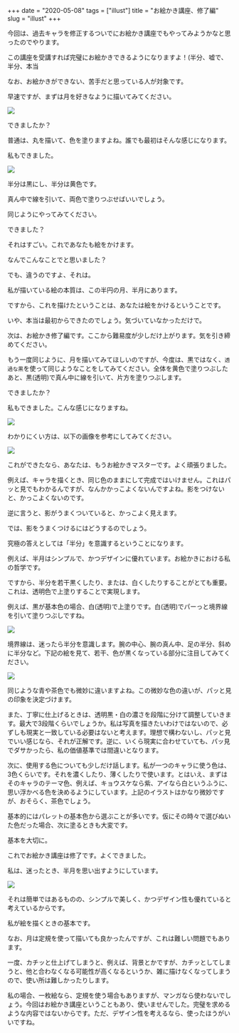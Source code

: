 +++
date = "2020-05-08"
tags = ["illust"]
title = "お絵かき講座、修了編"
slug = "illust"
+++

今回は、過去キャラを修正するついでにお絵かき講座でもやってみようかなと思ったのでやります。

この講座を受講すれば完璧にお絵かきできるようになりますよ！(半分、嘘で、半分、本当

なお、お絵かきができない、苦手だと思っている人が対象です。

早速ですが、まずは月を好きなように描いてみてください。

![](https://github.com/syui/mstdn.page/raw/master/img/mastodon/media_attachments/files/000/000/014/small/4fc73dc235c4afc1.png)

できましたか？

普通は、丸を描いて、色を塗りますよね。誰でも最初はそんな感じになります。

私もできました。

![](https://github.com/syui/mstdn.page/raw/master/img/mastodon/media_attachments/files/000/000/012/small/86acab91d428230b.png)

半分は黒にし、半分は黄色です。

真ん中で線を引いて、両色で塗りつぶせばいいでしょう。

同じようにやってみてください。

できました？

それはすごい。これであなたも絵をかけます。

なんでこんなことでと思いました？

でも、違うのですよ、それは。

私が描いている絵の本質は、この半円の月、半月にあります。

ですから、これを描けたということは、あなたは絵をかけるということです。

いや、本当は最初からできたのでしょう。気づいていなかっただけで。

次は、お絵かき修了編です。ここから難易度が少しだけ上がります。気を引き締めてください。

もう一度同じように、月を描いてみてほしいのですが、今度は、黒ではなく、`透過な黒`を使って同じようなことをしてみてください。全体を黄色で塗りつぶしたあと、黒(透明)で真ん中に線を引いて、片方を塗りつぶします。

できましたか？

私もできました。こんな感じになりますね。

![](https://github.com/syui/mstdn.page/raw/master/img/mastodon/media_attachments/files/000/000/016/small/88a05d55f21449ff.png)

わかりにくい方は、以下の画像を参考にしてみてください。

![](https://github.com/syui/mstdn.page/raw/master/img/mastodon/media_attachments/files/000/000/010/small/af00c0c43ade21ed.jpg)

これができたなら、あなたは、もうお絵かきマスターです。よく頑張りました。

例えば、キャラを描くとき、同じ色のままにして完成ではいけません。これはパッと見でもわかるんですが、なんかかっこよくないんですよね。影をつけないと、かっこよくないのです。

逆に言うと、影がうまくついていると、かっこよく見えます。

では、影をうまくつけるにはどうするのでしょう。

究極の答えとしては「半分」を意識するということになります。

例えば、半月はシンプルで、かつデザインに優れています。お絵かきにおける私の哲学です。

ですから、半分を若干黒くしたり、または、白くしたりすることがとても重要。これは、透明色で上塗りすることで実現します。

例えば、黒が基本色の場合、白(透明)で上塗りです。白(透明)でパーっと境界線を引いて塗りつぶしですね。

![](https://github.com/syui/mstdn.page/raw/master/img/mastodon/media_attachments/files/000/000/011/small/981b713f53bfd258.jpg)

境界線は、迷ったら半分を意識します。腕の中心、腕の真ん中、足の半分、斜めに半分など。下記の絵を見て、若干、色が黒くなっている部分に注目してみてください。

![](https://github.com/syui/mstdn.page/raw/master/img/mastodon/media_attachments/files/000/000/015/original/abbb4de9d7847a25.png)

同じような青や茶色でも微妙に違いますよね。この微妙な色の違いが、パッと見の印象を決定づけます。

また、丁寧に仕上げるときは、透明黒・白の濃さを段階に分けて調整していきます。最大で3段階くらいでしょうか。私は写真を描きたいわけではないので、必ずしも現実と一致している必要はないと考えます。理想で構わないし、パッと見でいい感じなら、それが正解です。逆に、いくら現実に合わせていても、パッ見でダサかったら、私の価値基準では間違いとなります。

次に、使用する色についても少しだけ話します。私が一つのキャラに使う色は、3色くらいです。それを濃くしたり、薄くしたりで使います。とはいえ、まずはそのキャラのテーマ色、例えば、キョウスケなら紫、アイなら白というふうに、思い浮かべる色を決めるようにしています。上記のイラストはかなり微妙ですが、おそらく、茶色でしょう。

基本的にはパレットの基本色から選ぶことが多いです。仮にその時々で選びぬいた色だった場合、次に塗るときも大変です。

基本を大切に。

これでお絵かき講座は修了です。よくできました。

私は、迷ったとき、半月を思い出すようにしています。

![](https://github.com/syui/mstdn.page/raw/master/img/mastodon/media_attachments/files/000/000/012/small/86acab91d428230b.png)

それは簡単ではあるものの、シンプルで美しく、かつデザイン性も優れていると考えているからです。

私が絵を描くときの基本です。

なお、月は定規を使って描いても良かったんですが、これは難しい問題でもあります。

一度、カチッと仕上げてしまうと、例えば、背景とかですが、カチッとしてしまうと、他と合わなくなる可能性が高くなるというか、雑に描けなくなってしまうので、使い所は難しかったりします。

私の場合、一枚絵なら、定規を使う場合もありますが、マンガなら使わないでしょう。今回はお絵かき講座ということもあり、使いませんでした。完璧を求めるような内容ではないからです。ただ、デザイン性を考えるなら、使ったほうがいいですね。

